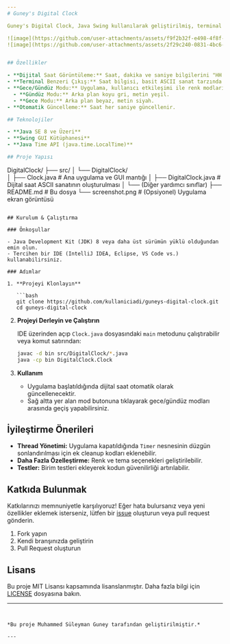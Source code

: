 ```yaml
---
# Guney's Digital Clock

Guney's Digital Clock, Java Swing kullanılarak geliştirilmiş, terminal benzeri dijital saat görüntüleyen ve gece/gündüz modları arasında geçiş yapabilen interaktif bir masaüstü uygulamasıdır.

![image](https://github.com/user-attachments/assets/f9f2b32f-e498-4f8f-bb7f-8acca1b4ef62)
![image](https://github.com/user-attachments/assets/2f29c240-0831-4bc6-afa5-a3b1125d55f2)


## Özellikler

- **Dijital Saat Görüntüleme:** Saat, dakika ve saniye bilgilerini "HH.MM.SS" formatında görüntüler.
- **Terminal Benzeri Çıkış:** Saat bilgisi, basit ASCII sanat tarzında üç satırlı dijital rakamlar olarak oluşturulur.
- **Gece/Gündüz Modu:** Uygulama, kullanıcı etkileşimi ile renk modları arasında geçiş yapabilir.  
  - **Gündüz Modu:** Arka plan koyu gri, metin yeşil.
  - **Gece Modu:** Arka plan beyaz, metin siyah.
- **Otomatik Güncelleme:** Saat her saniye güncellenir.

## Teknolojiler

- **Java SE 8 ve Üzeri**
- **Swing GUI Kütüphanesi**
- **Java Time API (java.time.LocalTime)**

## Proje Yapısı

```
DigitalClock/
├── src/
│   └── DigitalClock/  
│       ├── Clock.java           # Ana uygulama ve GUI mantığı
│       ├── DigitalClock.java    # Dijital saat ASCII sanatının oluşturulması
│       └── (Diğer yardımcı sınıflar)
├── README.md                    # Bu dosya
└── screenshot.png               # (Opsiyonel) Uygulama ekran görüntüsü
```

## Kurulum & Çalıştırma

### Önkoşullar

- Java Development Kit (JDK) 8 veya daha üst sürümün yüklü olduğundan emin olun.
- Tercihen bir IDE (IntelliJ IDEA, Eclipse, VS Code vs.) kullanabilirsiniz.

### Adımlar

1. **Projeyi Klonlayın**

   ```bash
   git clone https://github.com/kullaniciadi/guneys-digital-clock.git
   cd guneys-digital-clock
   ```

2. **Projeyi Derleyin ve Çalıştırın**

   IDE üzerinden açıp `Clock.java` dosyasındaki `main` metodunu çalıştırabilir veya komut satırından:

   ```bash
   javac -d bin src/DigitalClock/*.java
   java -cp bin DigitalClock.Clock
   ```

3. **Kullanım**

   - Uygulama başlatıldığında dijital saat otomatik olarak güncellenecektir.
   - Sağ altta yer alan mod butonuna tıklayarak gece/gündüz modları arasında geçiş yapabilirsiniz.

## İyileştirme Önerileri

- **Thread Yönetimi:** Uygulama kapatıldığında `Timer` nesnesinin düzgün sonlandırılması için ek cleanup kodları eklenebilir.
- **Daha Fazla Özelleştirme:** Renk ve tema seçenekleri geliştirilebilir.
- **Testler:** Birim testleri ekleyerek kodun güvenilirliği artırılabilir.

## Katkıda Bulunmak

Katkılarınızı memnuniyetle karşılıyoruz! Eğer hata bulursanız veya yeni özellikler eklemek isterseniz, lütfen bir [issue](https://github.com/kullaniciadi/guneys-digital-clock/issues) oluşturun veya pull request gönderin.

1. Fork yapın
2. Kendi branşınızda geliştirin
3. Pull Request oluşturun

## Lisans

Bu proje MIT Lisansı kapsamında lisanslanmıştır. Daha fazla bilgi için [LICENSE](LICENSE) dosyasına bakın.

---
```


*Bu proje Muhammed Süleyman Guney tarafından geliştirilmiştir.*

--- 
